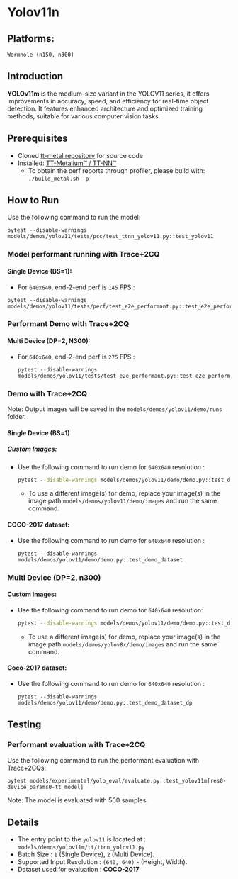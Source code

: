 # Yolov11n

## Platforms:
    Wormhole (n150, n300)

## Introduction
**YOLOv11m** is the medium-size variant in the YOLOV11 series, it offers improvements in accuracy, speed, and efficiency for real-time object detection. It features enhanced architecture and optimized training methods, suitable for various computer vision tasks.

## Prerequisites
- Cloned [tt-metal repository](https://github.com/tenstorrent/tt-metal) for source code
- Installed: [TT-Metalium™ / TT-NN™](https://github.com/tenstorrent/tt-metal/blob/main/INSTALLING.md)
  - To obtain the perf reports through profiler, please build with: `./build_metal.sh -p`

## How to Run
Use the following command to run the model:
```
pytest --disable-warnings models/demos/yolov11/tests/pcc/test_ttnn_yolov11.py::test_yolov11
```

### Model performant running with Trace+2CQ
#### Single Device (BS=1):
- For `640x640`, end-2-end perf is `145` FPS :
```
pytest --disable-warnings models/demos/yolov11/tests/perf/test_e2e_performant.py::test_e2e_performant
```

### Performant Demo with Trace+2CQ
#### Multi Device (DP=2, N300):
- For `640x640`, end-2-end perf is `275` FPS :
  ```
  pytest --disable-warnings models/demos/yolov11/tests/test_e2e_performant.py::test_e2e_performant_dp
  ```

### Demo with Trace+2CQ
Note: Output images will be saved in the `models/demos/yolov11/demo/runs` folder.

#### Single Device (BS=1)
##### Custom Images:
- Use the following command to run demo for `640x640` resolution :
  ```bash
  pytest --disable-warnings models/demos/yolov11/demo/demo.py::test_demo
  ```
  - To use a different image(s) for demo, replace your image(s) in the image path `models/demos/yolov11/demo/images` and run the same command.

#### COCO-2017 dataset:
- Use the following command to run demo for `640x640` resolution :
  ```
  pytest --disable-warnings models/demos/yolov11/demo/demo.py::test_demo_dataset
  ```

### Multi Device (DP=2, n300)
#### Custom Images:
- Use the following command to run demo for `640x640` resolution:
  ```bash
  pytest --disable-warnings models/demos/yolov11/demo/demo.py::test_demo_dp
  ```
  - To use a different image(s) for demo, replace your image(s) in the image path `models/demos/yolov8x/demo/images` and run the same command.

#### Coco-2017 dataset:
- Use the following command to run demo for `640x640` resolution :
  ```
  pytest --disable-warnings models/demos/yolov11/demo/demo.py::test_demo_dataset_dp
  ```

## Testing
### Performant evaluation with Trace+2CQ
Use the following command to run the performant evaluation with Trace+2CQs:
```
pytest models/experimental/yolo_eval/evaluate.py::test_yolov11m[res0-device_params0-tt_model]
```
Note: The model is evaluated with 500 samples.

## Details
- The entry point to the `yolov11` is located at : `models/demos/yolov11m/tt/ttnn_yolov11.py`
- Batch Size : `1` (Single Device), `2` (Multi Device).
- Supported Input Resolution : `(640, 640)` - (Height, Width).
- Dataset used for evaluation : **COCO-2017**
